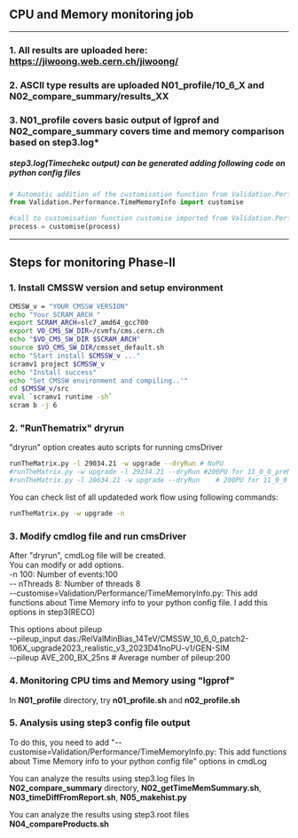 ## CPU and Memory monitoring job  
---
### 1. All results are uploaded here: https://jiwoong.web.cern.ch/jiwoong/  
### 2. ASCII type results are uploaded N01_profile/10_6_X and N02_compare_summary/results_XX  
### 3. N01_profile covers basic output of Igprof and N02_compare_summary covers time and memory comparison based on step3.log*  
##### step3.log(Timechekc output) can be generated adding following code on python config files  

```python
# Automatic addition of the customisation function from Validation.Performance.TimeMemoryInfo
from Validation.Performance.TimeMemoryInfo import customise

#call to customisation function customise imported from Validation.Performance.TimeMemoryInfo
process = customise(process)
```  
---

## Steps for monitoring Phase-II

### 1. Install CMSSW version and setup environment
```bash
CMSSW_v = "YOUR CMSSW VERSION"
echo "Your SCRAM_ARCH "
export SCRAM_ARCH=slc7_amd64_gcc700
export VO_CMS_SW_DIR=/cvmfs/cms.cern.ch
echo "$VO_CMS_SW_DIR $SCRAM_ARCH"
source $VO_CMS_SW_DIR/cmsset_default.sh
echo "Start install $CMSSW_v ..."
scramv1 project $CMSSW_v
echo "Install success"
echo "Set CMSSW environment and compiling..'"
cd $CMSSW_v/src
eval `scramv1 runtime -sh`
scram b -j 6
```

### 2. "RunThematrix" dryrun

"dryrun" option creates auto scripts for running cmsDriver
```bash
runTheMatrix.py -l 29034.21 -w upgrade --dryRun # NoPU
#runTheMatrix.py -w upgrade -l 29234.21 --dryRun #200PU for 11_0_0_preN (N is low version 1 ,2 ..)
#runTheMatrix.py -l 20634.21 -w upgrade --dryRun    # 200PU for 11_0_0_preN(N is high version)
```
You can check list of all updateded work flow using following commands:
```bash
runTheMatrix.py -w upgrade -n
```

### 3. Modify cmdlog file and run cmsDriver

After "dryrun", cmdLog file will be created.  
You can modify or add options.  
-n 100: Number of events:100  
-- nThreads 8: Number of threads 8  
--customise=Validation/Performance/TimeMemoryInfo.py: This add functions about Time Memory info to your python config file. I add this options in step3(RECO)

This options about pileup  
--pileup_input das:/RelValMinBias_14TeV/CMSSW_10_6_0_patch2-106X_upgrade2023_realistic_v3_2023D41noPU-v1/GEN-SIM  
--pileup AVE_200_BX_25ns # Average number of pileup:200  

### 4. Monitoring CPU tims and Memory using "Igprof"
In **N01_profile** directory, try **n01_profile.sh** and **n02_profile.sh**


### 5. Analysis using step3 config file output
To do this, you need to add "--customise=Validation/Performance/TimeMemoryInfo.py: This add functions about Time Memory info to your python config file" options in cmdLog

You can analyze the results using step3.log files
In **N02_compare_summary** directory,
**N02_getTimeMemSummary.sh**, **N03_timeDiffFromReport.sh**, **N05_makehist.py**

You can analyze the results using step3.root files
**N04_compareProducts.sh**

